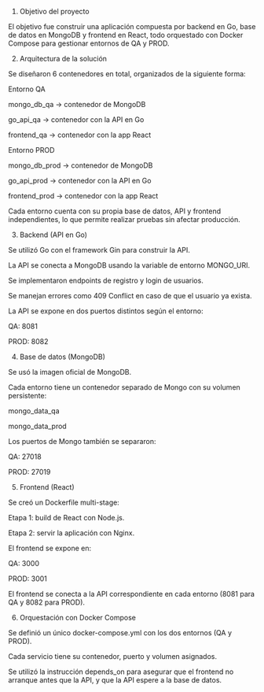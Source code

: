1. Objetivo del proyecto

El objetivo fue construir una aplicación compuesta por backend en Go, base de datos en MongoDB y frontend en React, todo orquestado con Docker Compose para gestionar entornos de QA y PROD.

2. Arquitectura de la solución

Se diseñaron 6 contenedores en total, organizados de la siguiente forma:

Entorno QA

mongo_db_qa → contenedor de MongoDB

go_api_qa → contenedor con la API en Go

frontend_qa → contenedor con la app React

Entorno PROD

mongo_db_prod → contenedor de MongoDB

go_api_prod → contenedor con la API en Go

frontend_prod → contenedor con la app React

Cada entorno cuenta con su propia base de datos, API y frontend independientes, lo que permite realizar pruebas sin afectar producción.

3. Backend (API en Go)

Se utilizó Go con el framework Gin para construir la API.

La API se conecta a MongoDB usando la variable de entorno MONGO_URI.

Se implementaron endpoints de registro y login de usuarios.

Se manejan errores como 409 Conflict en caso de que el usuario ya exista.

La API se expone en dos puertos distintos según el entorno:

QA: 8081

PROD: 8082

4. Base de datos (MongoDB)

Se usó la imagen oficial de MongoDB.

Cada entorno tiene un contenedor separado de Mongo con su volumen persistente:

mongo_data_qa

mongo_data_prod

Los puertos de Mongo también se separaron:

QA: 27018

PROD: 27019

5. Frontend (React)

Se creó un Dockerfile multi-stage:

Etapa 1: build de React con Node.js.

Etapa 2: servir la aplicación con Nginx.

El frontend se expone en:

QA: 3000

PROD: 3001

El frontend se conecta a la API correspondiente en cada entorno (8081 para QA y 8082 para PROD).

6. Orquestación con Docker Compose

Se definió un único docker-compose.yml con los dos entornos (QA y PROD).

Cada servicio tiene su contenedor, puerto y volumen asignados.

Se utilizó la instrucción depends_on para asegurar que el frontend no arranque antes que la API, y que la API espere a la base de datos.